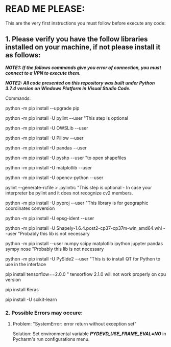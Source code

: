 # READ ME PLEASE:

This are the very first instructions you must follow before execute any code:

## 1. Please verify you have the follow libraries installed on your machine, if not please install it as follows:

***NOTE1: If the follows commands give you error of connection, you must connect to a VPN to execute them.***

***NOTE2: All code presented on this repository was built under Python 3.7.4 version on Windows Platform in Visual Studio Code.***

Commands:

python -m pip install --upgrade pip

python -m pip install -U pylint --user 							"This step is optional

python -m pip install -U OWSLib --user

python -m pip install -U Pillow --user

python -m pip install -U pandas --user

python -m pip install -U pyshp --user 							"to open shapefiles

python -m pip install -U matplotlib --user

python -m pip install -U opencv-python --user

pylint --generate-rcfile > .pylintrc             					"This step is optional - In case your interpreter be pylint and it does not recognize cv2 members.

python -m pip install -U pyproj --user  						"This library is for geographic coordinates conversion

python -m pip install -U epsg-ident --user

python -m pip install -U Shapely-1.6.4.post2-cp37-cp37m-win_amd64.whl --user 		"Probably this lib is not necessary

python -m pip install --user numpy scipy matplotlib ipython jupyter pandas sympy nose 	"Probably this lib is not necessary

python -m pip install -U PySide2 --user "This is to install QT for Python to use in the interface

pip install tensorflow==2.0.0 " tensorflow 2.1.0 will not work properly on cpu version

pip install Keras

pip install -U scikit-learn


### 2. Possible Errors may occure:


1. Problem: "SystemError: error return without exception set" 

    Solution: Set environmental variable ***PYDEVD_USE_FRAME_EVAL=NO*** in Pycharm's run configurations menu.
